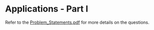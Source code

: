 # Applications - Part I

Refer to the [Problem_Statements.pdf](./Problem_Statements.pdf) for more details on the questions.
